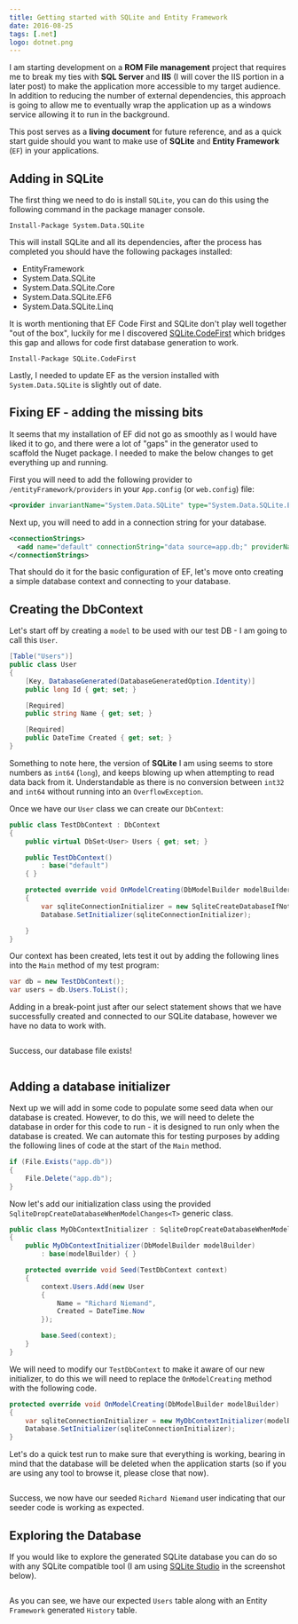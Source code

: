```yaml
---
title: Getting started with SQLite and Entity Framework
date: 2016-08-25
tags: [.net]
logo: dotnet.png
---
```

I am starting development on a **ROM File management** project that requires me to break my ties with **SQL Server** and **IIS** (I will cover the IIS portion in a later post) to make the application more accessible to my target audience. In addition to reducing the number of external dependencies, this approach is going to allow me to eventually wrap the application up as a windows service allowing it to run in the background.

This post serves as a **living document** for future reference, and as a quick start guide should you want to make use of **SQLite** and **Entity Framework** (`EF`) in your applications.

## Adding in SQLite
The first thing we need to do is install `SQLite`, you can do this using the following command in the package manager console.

```
Install-Package System.Data.SQLite
```

This will install SQLite and all its dependencies, after the process has completed you should have the following packages installed:

- EntityFramework
- System.Data.SQLite
- System.Data.SQLite.Core
- System.Data.SQLite.EF6
- System.Data.SQLite.Linq

It is worth mentioning that EF Code First and SQLite don't play well together "out of the box", luckily for me I discovered [SQLite.CodeFirst](https://github.com/msallin/SQLiteCodeFirst) which bridges this gap and allows for code first database generation to work.

```
Install-Package SQLite.CodeFirst
```

Lastly, I needed to update EF as the version installed with `System.Data.SQLite` is slightly out of date.

## Fixing EF - adding the missing bits
It seems that my installation of EF did not go as smoothly as I would have liked it to go, and there were a lot of "gaps" in the generator used to scaffold the Nuget package. I needed to make the below changes to get everything up and running.

First you will need to add the following provider to `/entityFramework/providers` in your `App.config` (or `web.config`) file:

```xml
<provider invariantName="System.Data.SQLite" type="System.Data.SQLite.EF6.SQLiteProviderServices, System.Data.SQLite.EF6" />
```

Next up, you will need to add in a connection string for your database.

```xml
<connectionStrings>
  <add name="default" connectionString="data source=app.db;" providerName="System.Data.SQLite" />
</connectionStrings>
```

That should do it for the basic configuration of EF, let's move onto creating a simple database context and connecting to your database.

## Creating the DbContext
Let's start off by creating a `model` to be used with our test DB - I am going to call this `User`.

```cs
[Table("Users")]
public class User
{
    [Key, DatabaseGenerated(DatabaseGeneratedOption.Identity)]
    public long Id { get; set; }

    [Required]
    public string Name { get; set; }

    [Required]
    public DateTime Created { get; set; }
}
```

Something to note here, the version of **SQLite** I am using seems to store numbers as `int64` (`long`), and keeps blowing up when attempting to read data back from it. Understandable as there is no conversion between `int32` and `int64` without running into an `OverflowException`.

Once we have our `User` class we can create our `DbContext`:

```cs
public class TestDbContext : DbContext
{
    public virtual DbSet<User> Users { get; set; }

    public TestDbContext()
        : base("default")
    { }

    protected override void OnModelCreating(DbModelBuilder modelBuilder)
    {
        var sqliteConnectionInitializer = new SqliteCreateDatabaseIfNotExists<TestDbContext>(modelBuilder);
        Database.SetInitializer(sqliteConnectionInitializer);

    }
}
```

Our context has been created, lets test it out by adding the following lines into the `Main` method of my test program:

```cs
var db = new TestDbContext();
var users = db.Users.ToList();
```

Adding in a break-point just after our select statement shows that we have successfully created and connected to our SQLite database, however we have no data to work with.

<img src="./001.png" alt="">

Success, our database file exists!

<img src="./002.png" alt="">

## Adding a database initializer
Next up we will add in some code to populate some seed data when our database is created. However, to do this, we will need to delete the database in order for this code to run - it is designed to run only when the database is created. We can automate this for testing purposes by adding the following lines of code at the start of the `Main` method.

```cs
if (File.Exists("app.db"))
{
    File.Delete("app.db");
}
```

Now let's add our initialization class using the provided `SqliteDropCreateDatabaseWhenModelChanges<T>` generic class.

```cs
public class MyDbContextInitializer : SqliteDropCreateDatabaseWhenModelChanges<TestDbContext>
{
    public MyDbContextInitializer(DbModelBuilder modelBuilder)
        : base(modelBuilder) { }

    protected override void Seed(TestDbContext context)
    {
        context.Users.Add(new User
        {
            Name = "Richard Niemand",
            Created = DateTime.Now
        });

        base.Seed(context);
    }
}
```

We will need to modify our `TestDbContext` to make it aware of our new initializer, to do this we will need to replace the `OnModelCreating` method with the following code.

```cs
protected override void OnModelCreating(DbModelBuilder modelBuilder)
{
    var sqliteConnectionInitializer = new MyDbContextInitializer(modelBuilder);
    Database.SetInitializer(sqliteConnectionInitializer);
}
```

Let's do a quick test run to make sure that everything is working, bearing in mind that the database will be deleted when the application starts (so if you are using any tool to browse it, please close that now).

<img src="./003.png" alt="">

Success, we now have our seeded `Richard Niemand` user indicating that our seeder code is working as expected.

## Exploring the Database
If you would like to explore the generated SQLite database you can do so with any SQLite compatible tool (I am using [SQLite Studio](https://sqlitestudio.pl/?act=download) in the screenshot below).

<img src="./004.png" alt="">

As you can see, we have our expected `Users` table along with an Entity `Framework` generated `History` table.
